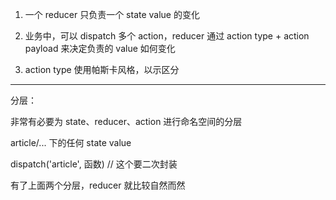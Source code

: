 1. 一个 reducer 只负责一个 state value 的变化

2. 业务中，可以 dispatch 多个 action，reducer 通过 action type + action payload 来决定负责的 value 如何变化

3. action type 使用帕斯卡风格，以示区分

---

分层：

非常有必要为 state、reducer、action 进行命名空间的分层

article/... 下的任何 state value

dispatch('article', 函数) // 这个要二次封装

有了上面两个分层，reducer 就比较自然而然
